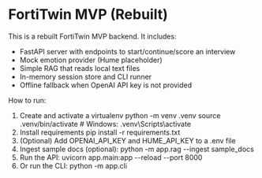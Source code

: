 # FortiTwin MVP (Rebuilt)

This is a rebuilt FortiTwin MVP backend. It includes:
- FastAPI server with endpoints to start/continue/score an interview
- Mock emotion provider (Hume placeholder)
- Simple RAG that reads local text files
- In-memory session store and CLI runner
- Offline fallback when OpenAI API key is not provided

How to run:
1. Create and activate a virtualenv
   python -m venv .venv
   source .venv/bin/activate   # Windows: .venv\Scripts\activate
2. Install requirements
   pip install -r requirements.txt
3. (Optional) Add OPENAI_API_KEY and HUME_API_KEY to a .env file
4. Ingest sample docs (optional):
   python -m app.rag --ingest sample_docs
5. Run the API:
   uvicorn app.main:app --reload --port 8000
6. Or run the CLI:
   python -m app.cli
